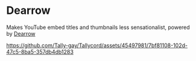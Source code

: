 # Dearrow

Makes YouTube embed titles and thumbnails less sensationalist, powered by [Dearrow](https://dearrow.ajay.app/)

https://github.com/Tally-gay/Tallycord/assets/45497981/7bf81108-102d-47c5-8ba5-357db4db1283
